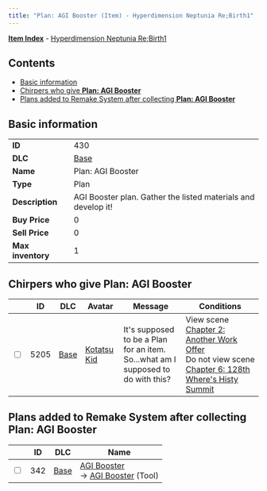 ```yaml
---
title: "Plan: AGI Booster (Item) - Hyperdimension Neptunia Re;Birth1"
---
```


[**Item Index**](/neptunia/rb1/item/index.html) - [Hyperdimension Neptunia Re;Birth1](/neptunia/rb1)

## Contents

- [Basic information](#basic-information)
- [Chirpers who give **Plan: AGI Booster**](#chirpers-who-give-plan-agi-booster)
- [Plans added to Remake System after collecting **Plan: AGI Booster**](#plans-added-to-remake-system-after-collecting-plan-agi-booster)

## Basic information

|   |   |
| -- | -- |
| **ID** | 430 |
| **DLC** | [Base](/neptunia/rb1/dlc/1-base.html) |
| **Name** | Plan: AGI Booster |
| **Type** | Plan |
| **Description** | AGI Booster plan. Gather the listed materials and develop it! |
| **Buy Price** | 0 |
| **Sell Price** | 0 |
| **Max inventory** | 1 |


## Chirpers who give **Plan: AGI Booster**

|    | ID | DLC | Avatar | Message | Conditions |
| -- | -- | --- | ------ | ------- | ---------- |
| <input type="checkbox" id="rb1-chirper-event-1-5205" class="trackbox" /> | 5205 | [Base](/neptunia/rb1/dlc/1-base.html) | [Kotatsu Kid](/neptunia/rb1/undefined/1-261-kotatsu-kid.html) | It's supposed to be a Plan for an item.<br />So...what am I supposed to do with this? | View scene [Chapter 2: Another Work Offer](/neptunia/rb1/scene/1-221-chapter-2-another-work-offer.html)<br />Do not view scene [Chapter 6: 128th Where's Histy Summit](/neptunia/rb1/scene/1-601-chapter-6-128th-wheres-histy-summit.html) |


## Plans added to Remake System after collecting **Plan: AGI Booster**

|    | ID | DLC | Name |
| -- | -- | --- | ---- |
| <input type="checkbox" id="rb1-remake-1-342" class="trackbox" /> | 342 | [Base](/neptunia/rb1/dlc/1-base.html) | [AGI Booster](/neptunia/rb1/remake/1-342-agi-booster.html)<br /> → [AGI Booster](/neptunia/rb1/item/1-35-agi-booster.html) (Tool) |
